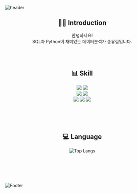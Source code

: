 ![header](https://capsule-render.vercel.app/api?type=Waving&color=F6CEF5&height=200&text=Yurim&nbsp;&nbsp;Github🖥️&fontColor=FFFFFF)

<h2 align="center"> 👩‍💻 Introduction </h2>
<div align='center'>
  안녕하세요!<br>
  SQL과 Python이 재미있는 데이터분석가 송유림입니다.<br>
</div>
<br>
<br>
<br>
<h2 align="center"> 📊 Skill </h2>
<div align='center'>
  <img src="https://img.shields.io/badge/Python-3776AB?style=flat-square&logo=Python&logoColor=white"/> <img src="https://img.shields.io/badge/BigQeury-4285F4?style=flat-square&logo=GoogleCloud&logoColor=white"/><br>
    <img src="https://img.shields.io/badge/Folium-77B829?style=flat-square&logo=Folium&logoColor=white"/> <img src="https://img.shields.io/badge/Tableau-E97627?style=flat-square&logo=Tableau&logoColor=white"/><br>
  <img src="https://img.shields.io/badge/Jupyter-F37626?style=flat-square&logo=Jupyter&logoColor=white"/> <img src="https://img.shields.io/badge/Colab-F9AB00?style=flat-square&logo=GoogleColab&logoColor=white"/> <img src="https://img.shields.io/badge/VSCode-007ACC?style=flat-square&logo=VisualStudioCode&logoColor=white"/><br>
</div>
<br>
<br>
<br>
<br>
<h2 align="center"> 💻 Language </h2>
<div align='center'>
  
![Top Langs](https://github-readme-stats.vercel.app/api/top-langs/?username=syur997&exclude_repo=github-readme-stats,anuraghazra.github.io)
</div>
<br>
<br>
<br>
<br>



![Footer](https://capsule-render.vercel.app/api?type=waving&color=F6CEF5&height=200&section=footer)
